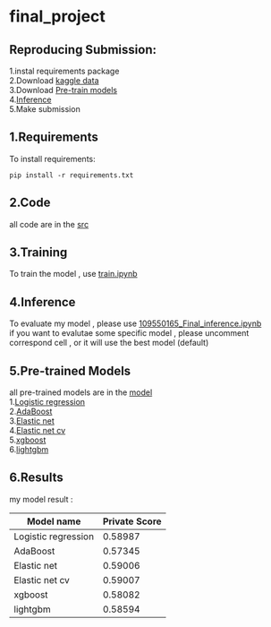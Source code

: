 # final_project
## Reproducing Submission:
1.instal requirements package  
2.Download [kaggle data](https://www.kaggle.com/competitions/tabular-playground-series-aug-2022/data)  
3.Download [Pre-train models](https://github.com/kirito878/final_project#5pre-trained-models)    
4.[Inference](https://github.com/kirito878/final_project#4inference)  
5.Make submission
## 1.Requirements

To install requirements:

```setup
pip install -r requirements.txt
```
## 2.Code
all code are in the [src](https://github.com/kirito878/final_project/tree/main/src)

## 3.Training
To train the model , use [train.ipynb](https://github.com/kirito878/final_project/blob/main/src/train.ipynb)  

## 4.Inference
To evaluate my model , please use [109550165_Final_inference.ipynb](https://github.com/kirito878/final_project/blob/main/src/109550165_Final_inference.ipynb)  
if you want to evalutae some specific model , please uncomment correspond cell , or it will use the best model (default)
## 5.Pre-trained Models
all pre-trained models are in the [model](https://github.com/kirito878/final_project/tree/main/model)  
1.[Logistic regression](https://github.com/kirito878/final_project/blob/main/model/logisticRegression.pickle)  
2.[AdaBoost](https://github.com/kirito878/final_project/blob/main/model/AdaBoostClassifier.pickle)  
3.[Elastic net](https://github.com/kirito878/final_project/blob/main/model/elasticNet.pickle)  
4.[Elastic net cv](https://github.com/kirito878/final_project/blob/main/model/elasticNetCV.pickle)  
5.[xgboost](https://github.com/kirito878/final_project/blob/main/model/XGBClassifier.pickle)  
6.[lightgbm](https://github.com/kirito878/final_project/blob/main/model/model.txt)
## 6.Results

my model result :

| Model name         | Private Score  | 
| ------------------ |---------------- |
| Logistic regression|     0.58987     | 
| AdaBoost            |     0.57345    | 
| Elastic net         |     0.59006    | 
| Elastic net cv    |     0.59007       | 
| xgboost           |     0.58082      | 
| lightgbm          |     0.58594        | 
